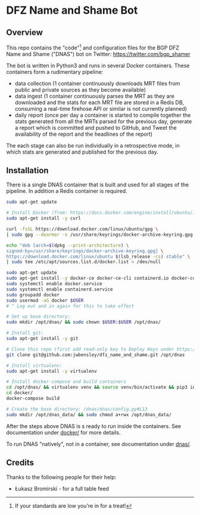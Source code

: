 # DFZ Name and Shame Bot

## Overview

This repo contains the "code"[^1] and configuration files for the BGP DFZ Name and Shame ("DNAS") bot on Twitter: https://twitter.com/bgp_shamer

The bot is written in Python3 and runs in several Docker containers. These containers form a rudimentary pipeline:  

* data collection (1 container continuously downloads MRT files from public and private sources as they become available)
* data ingest (1 container continuously parses the MRT as they are downloaded and the stats for each MRT file are stored in a Redis DB, consuming a real-time firehose API or similar is not currently planned)
* daily report (once per day a container is started to compile together the stats generated from all the MRTs parsed for the previous day, generate a report which is committed and pushed to GitHub, and Tweet the availability of the report and the headlines of the report)

The each stage can also be run individually in a retrospective mode, in which stats are generated and published for the previous day.

[^1]: If your standards are low you're in for a treat!

## Installation

There is a single DNAS container that is built and used for all stages of the pipeline. In addition a Redis container is required.

```bash
sudo apt-get update

# Install Docker (from: https://docs.docker.com/engine/install/ubuntu/):
sudo apt-get install -y curl

curl -fsSL https://download.docker.com/linux/ubuntu/gpg \
| sudo gpg --dearmor -o /usr/share/keyrings/docker-archive-keyring.gpg

echo "deb [arch=$(dpkg --print-architecture) \
signed-by=/usr/share/keyrings/docker-archive-keyring.gpg] \
https://download.docker.com/linux/ubuntu $(lsb_release -cs) stable" \
| sudo tee /etc/apt/sources.list.d/docker.list > /dev/null

sudo apt-get update
sudo apt-get install -y docker-ce docker-ce-cli containerd.io docker-compose-plugin
sudo systemctl enable docker.service
sudo systemctl enable containerd.service
sudo groupadd docker
sudo usermod -aG docker $USER
# ^ Log out and in again for this to take effect

# Set up base directory:
sudo mkdir /opt/dnas/ && sudo chown $USER:$USER /opt/dnas/

# Install git:
sudo apt-get install -y git

# Clone this repo (first add read-only key to Deploy Keys under https://github.com/jwbensley/dfz_name_and_shame/settings/keys):
git clone git@github.com:jwbensley/dfz_name_and_shame.git /opt/dnas

# Install virtualenv:
sudo apt-get install -y virtualenv

# Install docker-compose and build containers
cd /opt/dnas/ && virtualenv venv && source venv/bin/activate && pip3 install docker-compose
cd docker/
docker-compose build

# Create the base directory: /dnas/dnas/config.py#L13
sudo mkdir /opt/dnas_data/ && sudo chmod a+rwx /opt/dnas_data/
```

After the steps above DNAS is s ready to run inside the containers. See documentation under [docker/](docker/) for more details.  

To run DNAS "natively", not in a container, see documentation under [dnas/](dnas/).  


## Credits

Thanks to the following people for their help:

* Łukasz Bromirski - for a full table feed

